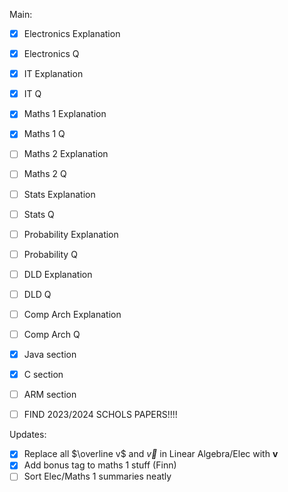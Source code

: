Main:
- [x] Electronics Explanation
- [x] Electronics Q
- [x] IT Explanation
- [x] IT Q
- [x] Maths 1 Explanation
- [x] Maths 1 Q
- [ ] Maths 2 Explanation
- [ ] Maths 2 Q
- [ ] Stats Explanation
- [ ] Stats Q
- [ ] Probability Explanation
- [ ] Probability Q
- [ ] DLD Explanation
- [ ] DLD Q
- [ ] Comp Arch Explanation
- [ ] Comp Arch Q
- [x] Java section
- [x] C section
- [ ] ARM section

- [ ] FIND 2023/2024 SCHOLS PAPERS!!!!

Updates:
- [x] Replace all $\overline v$ and $\overrightarrow v$ in Linear Algebra/Elec with $\mathbf v$
- [x] Add bonus tag to maths 1 stuff (Finn)
- [ ] Sort Elec/Maths 1 summaries neatly